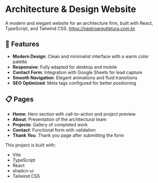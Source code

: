 # Architecture & Design Website

A modern and elegant website for an architecture firm, built with React, TypeScript, and Tailwind CSS.
https://nastroarquitetura.com.br

## 🎨 Features

- **Modern Design**: Clean and minimalist interface with a warm color palette
- **Responsive**: Fully adapted for desktop and mobile
- **Contact Form**: Integration with Google Sheets for lead capture
- **Smooth Navigation**: Elegant animations and fluid transitions
- **SEO Optimized**: Meta tags configured for better positioning

## 📋 Pages

- **Home**: Hero section with call-to-action and project preview
- **About**: Presentation of the architectural team
- **Projects**: Gallery of completed work
- **Contact**: Functional form with validation
- **Thank You**: Thank you page after submitting the form

This project is built with:

- Vite
- TypeScript
- React
- shadcn-ui
- Tailwind CSS
